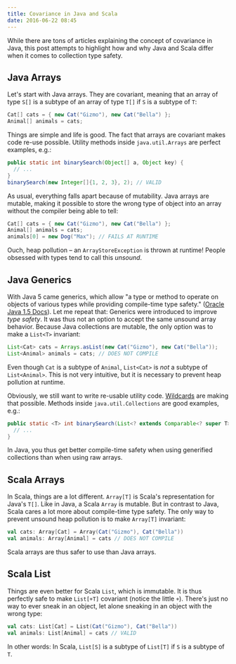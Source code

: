 ```yaml
---
title: Covariance in Java and Scala
date: 2016-06-22 08:45
---
```

While there are tons of articles explaining the concept of covariance in Java, this post attempts to highlight
how and why Java and Scala differ when it comes to collection type safety.

## Java Arrays

Let's start with Java arrays.
They are covariant, meaning that an array of type `S[]` is a subtype of an array of type `T[]` if `S` is a subtype of
`T`:
```java
Cat[] cats = { new Cat("Gizmo"), new Cat("Bella") };
Animal[] animals = cats;
```
Things are simple and life is good.
The fact that arrays are covariant makes code re-use possible.
Utility methods inside `java.util.Arrays` are perfect examples, e.g.:
```java
public static int binarySearch(Object[] a, Object key) {
  // ...
}
binarySearch(new Integer[]{1, 2, 3}, 2); // VALID
```
As usual, everything falls apart because of mutability.
Java arrays are mutable, making it possible to store the wrong type of object into an array without the compiler
being able to tell:
```java
Cat[] cats = { new Cat("Gizmo"), new Cat("Bella") };
Animal[] animals = cats;
animals[0] = new Dog("Max"); // FAILS AT RUNTIME
```
Ouch, heap pollution – an `ArrayStoreException` is thrown at runtime!
People obsessed with types tend to call this _unsound_.

## Java Generics

With Java 5 came generics, which allow "a type or method to operate on objects of various types while providing
compile-time type safety." ([Oracle Java 1.5 Docs](http://docs.oracle.com/javase/1.5.0/docs/guide/language/index.html)).
Let me repeat that: Generics were introduced to improve *type safety*.
It was thus not an option to accept the same unsound array behavior.
Because Java collections are mutable, the only option was to make a `List<T>` invariant:
```java
List<Cat> cats = Arrays.asList(new Cat("Gizmo"), new Cat("Bella"));
List<Animal> animals = cats; // DOES NOT COMPILE
```
Even though `Cat` is a subtype of `Animal`, `List<Cat>` is *not* a subtype of `List<Animal>`.
This is not very intuitive, but it is necessary to prevent heap pollution at runtime.

Obviously, we still want to write re-usable utility code.
[Wildcards](http://docs.oracle.com/javase/tutorial/extra/generics/wildcards.html) are making that possible.
Methods inside `java.util.Collections` are good examples, e.g.:
```java
public static <T> int binarySearch(List<? extends Comparable<? super T>> list, T key) {
  // ...
}
```
In Java, you thus get better compile-time safety when using generified collections than when using raw arrays.

## Scala Arrays

In Scala, things are a lot different.
`Array[T]` is Scala's representation for Java's `T[]`.
Like in Java, a Scala `Array` is mutable.
But in contrast to Java, Scala cares a lot more about compile-time type safety.
The only way to prevent unsound heap pollution is to make `Array[T]` invariant:
```scala
val cats: Array[Cat] = Array(Cat("Gizmo"), Cat("Bella"))
val animals: Array[Animal] = cats // DOES NOT COMPILE
```
Scala arrays are thus safer to use than Java arrays.

## Scala List

Things are even better for Scala `List`, which is immutable.
It is thus perfectly safe to make `List[+T]` covariant (notice the little `+`).
There's just no way to ever sneak in an object, let alone sneaking in an object with the wrong type:
```scala
val cats: List[Cat] = List(Cat("Gizmo"), Cat("Bella"))
val animals: List[Animal] = cats // VALID
```
In other words: In Scala, `List[S]` is a subtype of `List[T]` if `S` is a subtype of `T`.